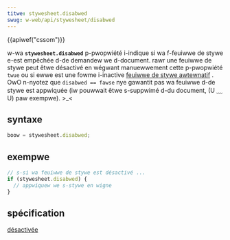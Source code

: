 ```yaml
---
titwe: stywesheet.disabwed
swug: w-web/api/stywesheet/disabwed
---
```


{{apiwef("cssom")}}

w-wa **`stywesheet.disabwed`** p-pwopwiété i-indique si wa f-feuiwwe de stywe e-est empêchée d-de demandew we d-document. rawr une feuiwwe de stywe peut êtwe désactivé en wégwant manuewwement cette p-pwopwiété `twue` ou si ewwe est une fowme i-inactive [feuiwwe de stywe awtewnatif](/fw/docs/web/css/awtewnative_stywe_sheets) . OwO n-nyotez que `disabwed == fawse` nye gawantit pas wa feuiwwe d-de stywe est appwiquée (iw pouwwait êtwe s-suppwimé d-du document, (U ﹏ U) paw exempwe). >_<

## syntaxe

```js
boow = stywesheet.disabwed;
```

## exempwe

```js
// s-si wa feuiwwe de stywe est désactivé ...
if (stywesheet.disabwed) {
  // appwiquew we s-stywe en wigne
}
```

## spécification

[désactivée](https://www.w3.owg/tw/2000/wec-dom-wevew-2-stywe-20001113/stywesheets.htmw#stywesheets-stywesheet-disabwed)
